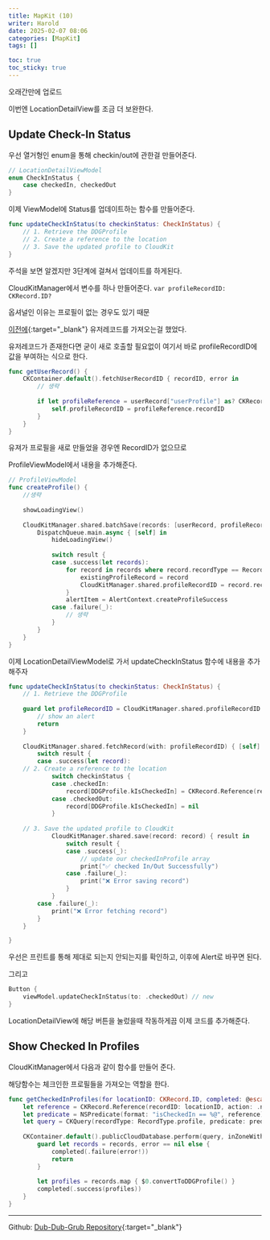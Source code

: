 ```yaml
---
title: MapKit (10)
writer: Harold
date: 2025-02-07 08:06
categories: [MapKit]
tags: []

toc: true
toc_sticky: true
---
```


오래간만에 업로드

이번엔 LocationDetailView를 조금 더 보완한다.

## Update Check-In Status

우선 열거형인 enum을 통해 checkin/out에 관한걸 만들어준다.

```swift
// LocationDetailViewModel
enum CheckInStatus {
    case checkedIn, checkedOut
}
```

이제 ViewModel에 Status를 업데이트하는 함수를 만들어준다.

```swift
func updateCheckInStatus(to checkinStatus: CheckInStatus) {
    // 1. Retrieve the DDGProfile
    // 2. Create a reference to the location
    // 3. Save the updated profile to CloudKit   
}
```

주석을 보면 알겠지만 3단계에 걸쳐서 업데이트를 하게된다.

CloudKitManager에서 변수를 하나 만들어준다.
`var profileRecordID: CKRecord.ID?`

옵셔널인 이유는 프로필이 없는 경우도 있기 때문

[이전에](https://haroldfromk.github.io/posts/MapKit-(7)/){:target="_blank"} 유저레코드를 가져오는걸 했었다.

유저레코드가 존재한다면 굳이 새로 호출할 필요없이 여기서 바로 profileRecordID에 값을 부여하는 식으로 한다.

```swift
func getUserRecord() {
    CKContainer.default().fetchUserRecordID { recordID, error in
        // 생략
            
        if let profileReference = userRecord["userProfile"] as? CKRecord.Reference { // Added
            self.profileRecordID = profileReference.recordID
        }
    }
}
```

유져가 프로필을 새로 만들었을 경우엔 RecordID가 없으므로 

ProfileViewModel에서 내용을 추가해준다.

```swift
// ProfileViewModel
func createProfile() {
    //생략
    
    showLoadingView()
    
    CloudKitManager.shared.batchSave(records: [userRecord, profileRecord]) { result in
        DispatchQueue.main.async { [self] in
            hideLoadingView()
            
            switch result {
            case .success(let records):
                for record in records where record.recordType == RecordType.profile {
                    existingProfileRecord = record
                    CloudKitManager.shared.profileRecordID = record.recordID // Added
                }
                alertItem = AlertContext.createProfileSuccess
            case .failure(_):
                // 생략
            }
        }   
    }
}
```

이제 LocationDetailViewModel로 가서 updateCheckInStatus 함수에 내용을 추가해주자

```swift
func updateCheckInStatus(to checkinStatus: CheckInStatus) {
    // 1. Retrieve the DDGProfile
    
    guard let profileRecordID = CloudKitManager.shared.profileRecordID else {
        // show an alert
        return
    }
    
    CloudKitManager.shared.fetchRecord(with: profileRecordID) { [self] result in
        switch result {
        case .success(let record):
    // 2. Create a reference to the location
            switch checkinStatus {
            case .checkedIn:
                record[DDGProfile.kIsCheckedIn] = CKRecord.Reference(recordID: location.id, action: .none)
            case .checkedOut:
                record[DDGProfile.kIsCheckedIn] = nil
            }
            
    // 3. Save the updated profile to CloudKit
            CloudKitManager.shared.save(record: record) { result in
                switch result {
                case .success(_):
                    // update our checkedInProfile array
                    print("✅ checked In/Out Successfully")
                case .failure(_):
                    print("❌ Error saving record")
                }
            }
        case .failure(_):
            print("❌ Error fetching record")
        }
    }

}
```
우선은 프린트를 통해 제대로 되는지 안되는지를 확인하고, 이후에 Alert로 바꾸면 된다.

그리고 

```swift
Button {
    viewModel.updateCheckInStatus(to: .checkedOut) // new
}
```

LocationDetailView에 해당 버튼을 눌렀을때 작동하게끔 이제 코드를 추가해준다.

## Show Checked In Profiles

CloudKitManager에서 다음과 같이 함수를 만들어 준다.

해당함수는 체크인한 프로필들을 가져오는 역할을 한다.

```swift
func getCheckedInProfiles(for locationID: CKRecord.ID, completed: @escaping (Result<[DDGProfile], Error>) -> Void) {
    let reference = CKRecord.Reference(recordID: locationID, action: .none)
    let predicate = NSPredicate(format: "isCheckedIn == %@", reference)
    let query = CKQuery(recordType: RecordType.profile, predicate: predicate)
    
    CKContainer.default().publicCloudDatabase.perform(query, inZoneWith: nil) { records, error in
        guard let records = records, error == nil else {
            completed(.failure(error!))
            return
        }
        
        let profiles = records.map { $0.convertToDDGProfile() }
        completed(.success(profiles))
    }
}
```





---

Github: [Dub-Dub-Grub Repository](https://github.com/Haroldfromk/Dub-Dub-Grub){:target="_blank"}